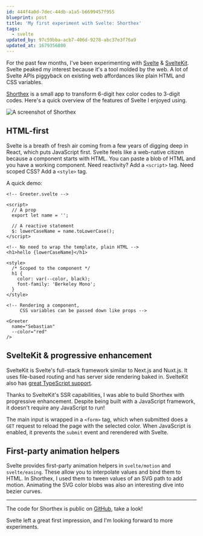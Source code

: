 ```yaml
---
id: 444f4a0d-7dec-44db-a1a5-b6699457f955
blueprint: post
title: 'My first experiment with Svelte: Shorthex'
tags:
  - svelte
updated_by: 97c59bba-acb7-406d-9278-abc37e3f76a9
updated_at: 1679356800
---
```

For the past few months, I've been experimenting with [Svelte](https://svelte.dev) & [SvelteKit](https://kit.svelte.dev). Svelte peaked my interest because it's a tool molded by the web. A lot of Svelte APIs piggyback on existing web affordances like plain HTML and CSS variables.

[Shorthex](https://shorthex.netlify.app) is a small app to transform 6-digit hex color codes to 3-digit codes. Here's a quick overview of the features of Svelte I enjoyed using.

<!--more-->

![A screenshot of Shorthex](/media/shorthex.png)

## HTML-first

Svelte is a breath of fresh air coming from a few years of digging deep in React, which puts JavaScript first. Svelte feels like a web-native citizen because a component starts with HTML. You can paste a blob of HTML and you have a working component. Need reactivity? Add a `<script>` tag. Need scoped CSS? Add a `<style>` tag.

A quick demo:

```svelte
<!-- Greeter.svelte -->

<script>
  // A prop
  export let name = '';

  // A reactive statement
  $: lowerCaseName = name.toLowerCase();
</script>

<!-- No need to wrap the template, plain HTML -->
<h1>hello {lowerCaseName}</h1>

<style>
  /* Scoped to the component */
  h1 {
    color: var(--color, black);
    font-family: 'Berkeley Mono';
  }
</style>
```

```svelte
<!-- Rendering a component,
     CSS variables can be passed down like props -->

<Greeter
  name="Sebastian"
  --color="red"
/>
```

## SvelteKit & progressive enhancement

SvelteKit is Svelte's full-stack framework similar to Next.js and Nuxt.js. It uses file-based routing and has server side rendering baked in. SvelteKit also has [great TypeScript support](https://svelte.dev/blog/zero-config-type-safety).

Thanks to SvelteKit's SSR capabilities, I was able to build Shorthex with progressive enhancement. Despite being built with a JavaScript framework, it doesn't require any JavaScript to run!

The main input is wrapped in a `<form>` tag, which when submitted does a `GET` request to reload the page with the selected color. When JavaScript is enabled, it prevents the `submit` event and rerendered with Svelte.

## First-party animation helpers

Svelte provides first-party animation helpers in `svelte/motion` and `svelte/easing`. These allow you to interpolate values and bind them to HTML. In Shorthex, I used them to tween values of an SVG path to add motion. Animating the SVG color blobs was also an interesting dive into bezier curves.

---

The code for Shorthex is public on [GitHub](https://github.com/sebastiandedeyne/shorthex), take a look!

Svelte left a great first impression, and I'm looking forward to more experiments.